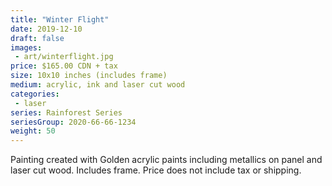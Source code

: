 ```yaml
---
title: "Winter Flight"
date: 2019-12-10
draft: false
images:
 - art/winterflight.jpg
price: $165.00 CDN + tax
size: 10x10 inches (includes frame)
medium: acrylic, ink and laser cut wood
categories:
 - laser
series: Rainforest Series
seriesGroup: 2020-66-66-1234
weight: 50
---
```


Painting created with Golden acrylic paints including metallics on panel and laser cut wood. Includes frame.  Price does not include tax or shipping.
